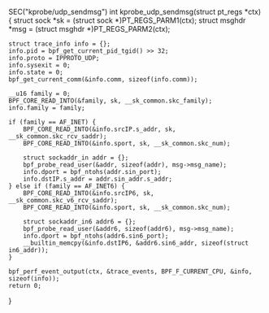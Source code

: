 SEC("kprobe/udp_sendmsg")
int kprobe_udp_sendmsg(struct pt_regs *ctx)
{
    struct sock *sk = (struct sock *)PT_REGS_PARM1(ctx);
    struct msghdr *msg = (struct msghdr *)PT_REGS_PARM2(ctx);

    struct trace_info info = {};
    info.pid = bpf_get_current_pid_tgid() >> 32;
    info.proto = IPPROTO_UDP;
    info.sysexit = 0;
    info.state = 0;
    bpf_get_current_comm(&info.comm, sizeof(info.comm));

    __u16 family = 0;
    BPF_CORE_READ_INTO(&family, sk, __sk_common.skc_family);
    info.family = family;

    if (family == AF_INET) {
        BPF_CORE_READ_INTO(&info.srcIP.s_addr, sk, __sk_common.skc_rcv_saddr);
        BPF_CORE_READ_INTO(&info.sport, sk, __sk_common.skc_num);

        struct sockaddr_in addr = {};
        bpf_probe_read_user(&addr, sizeof(addr), msg->msg_name);
        info.dport = bpf_ntohs(addr.sin_port);
        info.dstIP.s_addr = addr.sin_addr.s_addr;
    } else if (family == AF_INET6) {
        BPF_CORE_READ_INTO(&info.srcIP6, sk, __sk_common.skc_v6_rcv_saddr);
        BPF_CORE_READ_INTO(&info.sport, sk, __sk_common.skc_num);

        struct sockaddr_in6 addr6 = {};
        bpf_probe_read_user(&addr6, sizeof(addr6), msg->msg_name);
        info.dport = bpf_ntohs(addr6.sin6_port);
        __builtin_memcpy(&info.dstIP6, &addr6.sin6_addr, sizeof(struct in6_addr));
    }

    bpf_perf_event_output(ctx, &trace_events, BPF_F_CURRENT_CPU, &info, sizeof(info));
    return 0;
}

